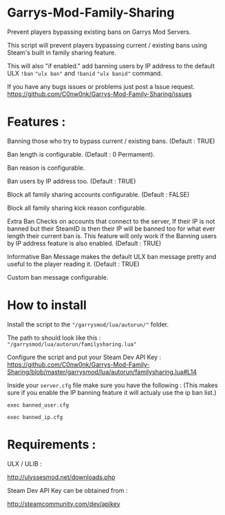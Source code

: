 # Garrys-Mod-Family-Sharing

Prevent players bypassing existing bans on Garrys Mod Servers.

This script will prevent players bypassing current / existing bans using Steam's built in family sharing feature.

This will also "if enabled." add banning users by IP address to the default ULX `!ban` `"ulx ban"` and `!banid` `"ulx banid"` command.

If you have any bugs issues or problems just post a Issue request. https://github.com/C0nw0nk/Garrys-Mod-Family-Sharing/issues

# Features :

Banning those who try to bypass current / existing bans. (Default : TRUE)

Ban length is configurable. (Default : 0 Permament).

Ban reason is configurable.

Ban users by IP address too. (Default : TRUE)

Block all family sharing accounts configurable. (Default : FALSE)

Block all family sharing kick reason configurable.

Extra Ban Checks on accounts that connect to the server, If their IP is not banned but their SteamID is then their IP will be banned too for what ever length their current ban is. This feature will only work if the Banning users by IP address feature is also enabled. (Default : TRUE)

Informative Ban Message makes the default ULX ban message pretty and useful to the player reading it. (Default : TRUE)

Custom ban message configurable.

# How to install

Install the script to the `"/garrysmod/lua/autorun/"` folder.

The path to should look like this : `"/garrysmod/lua/autorun/familysharing.lua"`

Configure the script and put your Steam Dev API Key : https://github.com/C0nw0nk/Garrys-Mod-Family-Sharing/blob/master/garrysmod/lua/autorun/familysharing.lua#L14

Inside your `server.cfg` file make sure you have the following : (This makes sure if you enable the IP banning feature it will actualy use the ip ban list.)

`exec banned_user.cfg`

`exec banned_ip.cfg`

# Requirements :

ULX / ULIB :

http://ulyssesmod.net/downloads.php

Steam Dev API Key can be obtained from :

http://steamcommunity.com/dev/apikey
